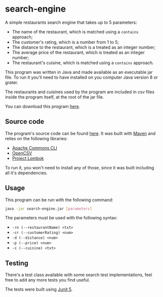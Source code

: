 # search-engine
A simple restaurants search engine that takes up to 5 parameters:
- The name of the restaurant, which is matched using a `contains` approach;
- The customer's rating, which is a number from 1 to 5;
- The distance to the restaurant, which is a treated as an integer number;
- The average price of the restaurant, which is treated as an integer number;
- The restaurant's cuisine, which is matched using a `contains` approach.

This program was written in Java and made available as an executable jar file. To run it you'll need to have installed on you computer Java version 8 or grater.

The restaurants and cuisines used by the program are included in csv files inside the program itself, at the root of the jar file.

You can download this program [here](https://drive.google.com/).

## Source code
The program's source code can be found [here](httsp://github.com/mvpetrungaro). It was built with [Maven](https://maven.apache.org/) and relies on the following libraries:

- [Apache Commons CLI](https://commons.apache.org/proper/commons-cli/)
- [OpenCSV](https://opencsv.sourceforge.net/)
- [Project Lombok](https://opencsv.sourceforge.net/)

To run it, you won't need to install any of those, since it was built including all it's dependencies.

## Usage
This program can be run with the following command:

```bash
java -jar search-engine.jar [parameters]
```

The parameters must be used with the following syntax:

- `-rn (--restaurantName) <txt>`
- `-cr (--customerRating) <num>`
- `-d (--distance) <num>`
- `-p (--price) <num>`
- `-c (--cuisine) <txt>`

## Testing
There's a test class available with some search test implementations, feel free to add any more tests you find useful.

The tests were built using [Junit 5](https://junit.org/junit5/).